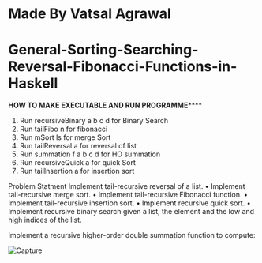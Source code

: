 # Made By Vatsal Agrawal
# General-Sorting-Searching-Reversal-Fibonacci-Functions-in-Haskell

**************************HOW TO MAKE EXECUTABLE AND RUN PROGRAMME******************************
1) Run recursiveBinary a b c d for Binary Search
2) Run tailFibo n for fibonacci
3) Run mSort ls for merge Sort
4) Run tailReversal a for reversal of list 
5) Run summation f a b c d for HO summation
6) Run recursiveQuick a for quick Sort
7) Run tailInsertion a for insertion sort

Problem Statment 
  Implement tail-recursive reversal of a list.
• Implement tail-recursive merge sort.
• Implement tail-recursive Fibonacci function.
• Implement tail-recursive insertion sort.
• Implement recursive quick sort.
• Implement recursive binary search given a list, the element and the low and high indices of
the list.

Implement a recursive higher-order double summation function to compute:

![Capture](https://user-images.githubusercontent.com/71896035/146281329-f901fe04-dca3-4d4e-b6d5-37b9a98e5013.PNG)
